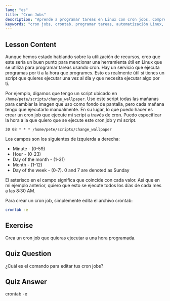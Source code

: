 ```yaml
---
lang: "es"
title: "Cron Jobs"
description: "Aprende a programar tareas en Linux con cron jobs. Comprende la sintaxis de crontab y automatiza scripts para operaciones diarias. ¡Empieza con esta guía para principiantes!"
keywords: "cron jobs, crontab, programar tareas, automatización Linux, comandos Linux, Linux para principiantes, tutorial Linux, crontab -e"
---
```


## Lesson Content

Aunque hemos estado hablando sobre la utilización de recursos, creo que este sería un buen punto para mencionar una herramienta útil en Linux que se utiliza para programar tareas usando cron. Hay un servicio que ejecuta programas por ti a la hora que programes. Esto es realmente útil si tienes un script que quieres ejecutar una vez al día y que necesita ejecutar algo por ti.

Por ejemplo, digamos que tengo un script ubicado en `/home/pete/scripts/change_wallpaper`. Uso este script todas las mañanas para cambiar la imagen que uso como fondo de pantalla, pero cada mañana tengo que ejecutarlo manualmente. En su lugar, lo que puedo hacer es crear un cron job que ejecute mi script a través de cron. Puedo especificar la hora a la que quiero que se ejecute este cron job y mi script.

```plaintext
30 08 * * * /home/pete/scripts/change_wallpaper
```

Los campos son los siguientes de izquierda a derecha:

- Minute - (0-59)
- Hour - (0-23)
- Day of the month - (1-31)
- Month - (1-12)
- Day of the week - (0-7). 0 and 7 are denoted as Sunday

El asterisco en el campo significa que coincide con cada valor. Así que en mi ejemplo anterior, quiero que esto se ejecute todos los días de cada mes a las 8:30 AM.

Para crear un cron job, simplemente edita el archivo crontab:

```bash
crontab -e
```

## Exercise

Crea un cron job que quieras ejecutar a una hora programada.

## Quiz Question

¿Cuál es el comando para editar tus cron jobs?

## Quiz Answer

crontab -e
